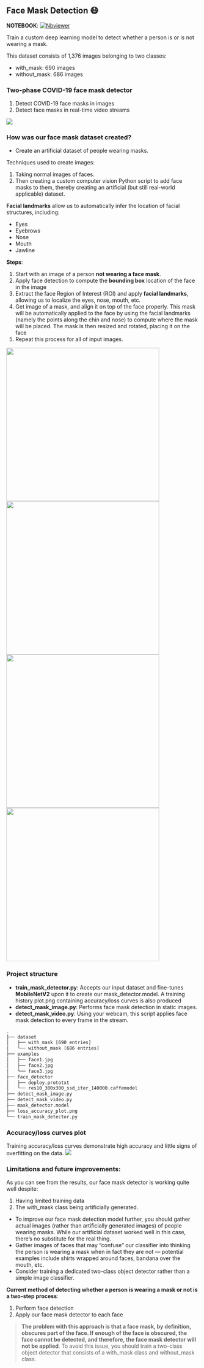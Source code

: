 
## **Face Mask Detection** 😷
**NOTEBOOK**:  [![Nbviewer](https://github.com/jupyter/design/blob/master/logos/Badges/nbviewer_badge.svg)](https://nbviewer.jupyter.org/github/shejz/face-mask-detector/blob/main/face%20mask%20detection%20v1/COVID_19_Face_Mask_Detector.ipynb)

Train a custom deep learning model to detect whether a person is or is not wearing a mask.

This dataset consists of 1,376 images belonging to two classes:

- with_mask: 690 images
- without_mask: 686 images

### **Two-phase COVID-19 face mask detector**
1. Detect COVID-19 face masks in images
2. Detect face masks in real-time video streams

![](https://i.postimg.cc/QM58Kwb9/Face-Mask-Detector-Steps.jpg)

### **How was our face mask dataset created?**
- Create an artificial dataset of people wearing masks.

Techniques used to create images:
1. Taking normal images of faces.
2. Then creating a custom computer vision Python script to add face masks to them, thereby creating an artificial (but still real-world applicable) dataset.

**Facial landmarks** allow us to automatically infer the location of facial structures, including:

- Eyes
- Eyebrows
- Nose
- Mouth
- Jawline

**Steps**:
1. Start with an image of a person **not wearing a face mask**.
2. Apply face detection to compute the **bounding box** location of the face in the image
3. Extract the face Region of Interest (ROI) and apply **facial landmarks**, allowing us to localize the eyes, nose, mouth, etc.
4. Get image of a mask, and align it on top of the face properly. This mask will be automatically applied to the face by using the facial landmarks (namely the points along the chin and nose) to compute where the mask will be placed. The mask is then resized and rotated, placing it on the face
5. Repeat this process for all of input images.



<img src="https://i.postimg.cc/zBMdg2XM/peace2.jpg" width="400"/> <img src="https://i.postimg.cc/43fFkhS8/my-face.jpg" width="400"/>
<img src="https://i.postimg.cc/5tsKx2cf/peace.jpg" width="400"/>  <img src="https://i.postimg.cc/LXhChFRL/peace-mask.jpg" width="400"/>



### **Project structure**

- **train_mask_detector.py**: Accepts our input dataset and fine-tunes **MobileNetV2** upon it to create our mask_detector.model. A training history plot.png containing accuracy/loss curves is also produced
- **detect_mask_image.py**: Performs face mask detection in static images.
- **detect_mask_video.py**: Using your webcam, this script applies face mask detection to every frame in the stream.

```bash
.
├── dataset
│   ├── with_mask [690 entries]
│   └── without_mask [686 entries]
├── examples
│   ├── face1.jpg
│   ├── face2.jpg
│   └── face3.jpg
├── face_detector
│   ├── deploy.prototxt
│   └── res10_300x300_ssd_iter_140000.caffemodel
├── detect_mask_image.py
├── detect_mask_video.py
├── mask_detector.model
├── loss_accuracy_plot.png
└── train_mask_detector.py

```

### **Accuracy/loss curves plot**
Training accuracy/loss curves demonstrate high accuracy and little signs of overfitting on the data.
![](https://i.postimg.cc/XYtNJ4w6/auroc.jpg)

### **Limitations and future improvements:**
As you can see from the results, our face mask detector is working quite well despite:

1. Having limited training data
2. The with_mask class being artificially generated.

- To improve our face mask detection model further, you should gather actual images (rather than artificially generated images) of people wearing masks. While our artificial dataset worked well in this case, there’s no substitute for the real thing.
-  Gather images of faces that may “confuse” our classifier into thinking the person is wearing a mask when in fact they are not — potential examples include shirts wrapped around faces, bandana over the mouth, etc.
-  Consider training a dedicated two-class object detector rather than a simple image classifier.

**Current method of detecting whether a person is wearing a mask or not is a two-step process**:

1. Perform face detection
2. Apply our face mask detector to each face

> **The problem with this approach is that a face mask, by definition, obscures part of the face. If enough of the face is obscured, the face cannot be detected, and therefore, the face mask detector will not be applied**. To avoid this issue, you should train a two-class object detector that consists of a with_mask class and without_mask class.

